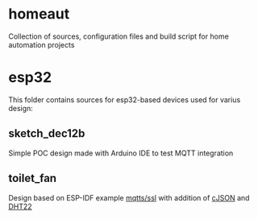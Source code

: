 # homeaut
Collection of sources, configuration files and build script for home automation projects

# esp32
This folder contains sources for esp32-based devices used for varius design:

## sketch_dec12b
Simple POC design made with Arduino IDE to test MQTT integration

## toilet_fan
Design based on ESP-IDF example [mqtts/ssl](https://github.com/espressif/esp-idf/tree/master/examples/protocols/mqtt/ssl) 
with addition of [cJSON](https://github.com/espressif/esp-idf/tree/master/components/json) and 
[DHT22](https://github.com/gosouth/DHT22) 
